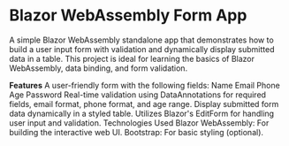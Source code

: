 # Blazor WebAssembly Form App

A simple Blazor WebAssembly standalone app that demonstrates how to build a user input form with validation and dynamically display submitted data in a table. This project is ideal for learning the basics of Blazor WebAssembly, data binding, and form validation.

**Features**
A user-friendly form with the following fields:
Name
Email
Phone
Age
Password
Real-time validation using DataAnnotations for required fields, email format, phone format, and age range.
Display submitted form data dynamically in a styled table.
Utilizes Blazor's EditForm for handling user input and validation.
Technologies Used
Blazor WebAssembly: For building the interactive web UI.
Bootstrap: For basic styling (optional).
